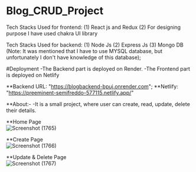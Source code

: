 # Blog_CRUD_Project
Tech Stacks Used for frontend:
(1) React js and Redux
(2) For designing purpose I have used chakra UI library

Tech Stacks Used for backend:
(1) Node Js
(2) Express Js
(3) Mongo DB (Note: It was mentioned that I have to use MYSQL database, but unfortunately I don't have knowledge of this database);

#Deployment
-The Backend part is deployed on Render.
-The Frontend part is deployed on Netlify

**Backend URL: "https://blogbackend-bpuj.onrender.com";
**Netlify: "https://preeminent-semifreddo-577115.netlify.app/"

**About:-
-It is a small project, where user can create, read, update, delete their details.

**Home Page<br/>
![Screenshot (1765)](https://user-images.githubusercontent.com/103936619/210561799-27142379-4d8e-43fe-b9b3-3c16143b7bb8.png)

**Create Page<br/>
![Screenshot (1766)](https://user-images.githubusercontent.com/103936619/210562111-9dc37565-fae8-448c-bc01-384b40c38dab.png)

**Update & Delete Page<br/>
![Screenshot (1767)](https://user-images.githubusercontent.com/103936619/210562201-e4b44fbb-6d4b-4649-8549-4a4ee694c46e.png)


